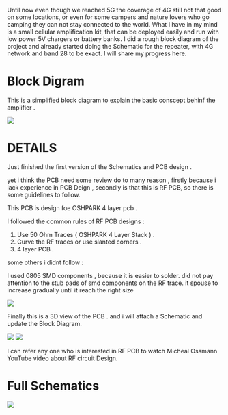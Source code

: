 Until now even though we reached 5G the coverage of 4G still not that good on some locations, or even for some campers and nature lovers who go camping they can not stay connected to the world.
What I have in my mind is a small cellular amplification kit, that can be deployed easily and run with low power 5V chargers or battery banks.
I did a rough block diagram of the project and already started doing the Schematic for the repeater, with 4G network and band 28 to be exact.
I will share my progress here.

# Block Digram 
This is a simplified block diagram to explain the basic conscept behinf the amplifier . 

![](https://cdn.hackaday.io/files/1714857336814240/Block%20Diagram.JPG)

# DETAILS
Just finished the first version of the Schematics and PCB design . 

yet i think the PCB need some review do to many reason , firstly because i lack experience in PCB Deign , secondly is that this is RF PCB, so there is some guidelines to follow. 

This PCB is design foe OSHPARK 4 layer pcb . 

I followed the common rules of RF PCB designs :
1. Use 50 Ohm Traces ( OSHPARK 4 Layer Stack ) . 
2. Curve the RF traces or use slanted corners . 
3. 4 layer PCB .

some others i didnt follow : 

I used 0805 SMD components , because it is easier to solder. 
did not pay attention to the stub pads of smd components on the RF trace. it spouse to increase gradually until it reach the right size 

![](https://cdn.hackaday.io/images/6201281589145384815.JPG)

Finally this is a 3D view of the PCB . and i will attach a Schematic and update the Block Diagram. 

![](https://cdn.hackaday.io/images/9466951589145385273.JPG)
![](https://cdn.hackaday.io/images/9992131589145513809.JPG)

I can refer any one who is interested in RF PCB to watch Micheal Ossmann YouTube video about RF circuit Design. 

# Full Schematics
![](https://cdn.hackaday.io/files/1714857336814240/0001.jpg)
